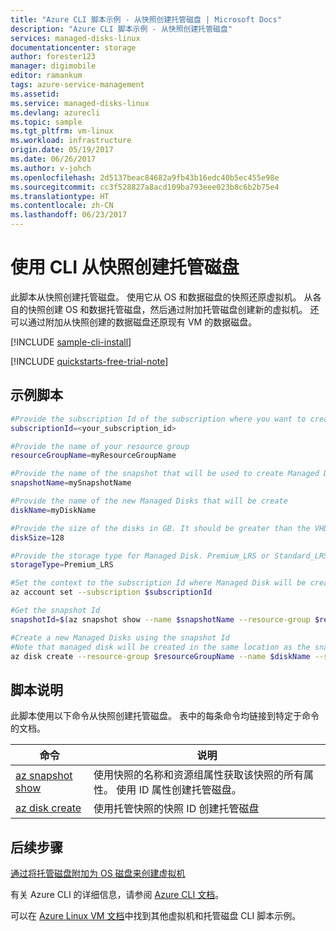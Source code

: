 ```yaml
---
title: "Azure CLI 脚本示例 - 从快照创建托管磁盘 | Microsoft Docs"
description: "Azure CLI 脚本示例 - 从快照创建托管磁盘"
services: managed-disks-linux
documentationcenter: storage
author: forester123
manager: digimobile
editor: ramankum
tags: azure-service-management
ms.assetid: 
ms.service: managed-disks-linux
ms.devlang: azurecli
ms.topic: sample
ms.tgt_pltfrm: vm-linux
ms.workload: infrastructure
origin.date: 05/19/2017
ms.date: 06/26/2017
ms.author: v-johch
ms.openlocfilehash: 2d5137beac84682a9fb43b16edc40b5ec455e98e
ms.sourcegitcommit: cc3f528827a8acd109ba793eee023b8c6b2b75e4
ms.translationtype: HT
ms.contentlocale: zh-CN
ms.lasthandoff: 06/23/2017
---
```

# 使用 CLI 从快照创建托管磁盘
<a id="create-a-managed-disk-from-a-snapshot-with-cli" class="xliff"></a>

此脚本从快照创建托管磁盘。 使用它从 OS 和数据磁盘的快照还原虚拟机。 从各自的快照创建 OS 和数据托管磁盘，然后通过附加托管磁盘创建新的虚拟机。 还可以通过附加从快照创建的数据磁盘还原现有 VM 的数据磁盘。


[!INCLUDE [sample-cli-install](../../../includes/sample-cli-install.md)]

[!INCLUDE [quickstarts-free-trial-note](../../../includes/quickstarts-free-trial-note.md)]

## 示例脚本
<a id="sample-script" class="xliff"></a>

```sh
#Provide the subscription Id of the subscription where you want to create Managed Disks
subscriptionId=<your_subscription_id>

#Provide the name of your resource group
resourceGroupName=myResourceGroupName

#Provide the name of the snapshot that will be used to create Managed Disks
snapshotName=mySnapshotName

#Provide the name of the new Managed Disks that will be create
diskName=myDiskName

#Provide the size of the disks in GB. It should be greater than the VHD file size.
diskSize=128

#Provide the storage type for Managed Disk. Premium_LRS or Standard_LRS.
storageType=Premium_LRS

#Set the context to the subscription Id where Managed Disk will be created
az account set --subscription $subscriptionId

#Get the snapshot Id 
snapshotId=$(az snapshot show --name $snapshotName --resource-group $resourceGroupName --query [id] -o tsv)

#Create a new Managed Disks using the snapshot Id
#Note that managed disk will be created in the same location as the snapshot
az disk create --resource-group $resourceGroupName --name $diskName --sku $storageType --size-gb $diskSize --source $snapshotId


```


## 脚本说明
<a id="script-explanation" class="xliff"></a>

此脚本使用以下命令从快照创建托管磁盘。 表中的每条命令均链接到特定于命令的文档。

| 命令 | 说明 |
|---|---|
| [az snapshot show](https://docs.microsoft.com/cli/azure/snapshot#show) | 使用快照的名称和资源组属性获取该快照的所有属性。 使用 ID 属性创建托管磁盘。  |
| [az disk create](https://docs.microsoft.com/cli/azure/disk#create) | 使用托管快照的快照 ID 创建托管磁盘 |

## 后续步骤
<a id="next-steps" class="xliff"></a>

[通过将托管磁盘附加为 OS 磁盘来创建虚拟机](./../../virtual-machines/scripts/virtual-machines-linux-cli-sample-create-vm-from-managed-os-disks.md?toc=%2fcli%2fmodule%2ftoc.json)

有关 Azure CLI 的详细信息，请参阅 [Azure CLI 文档](https://docs.microsoft.com/cli/azure/overview)。

可以在 [Azure Linux VM 文档](../../virtual-machines/linux/cli-samples.md?toc=%2fvirtual-machines%2flinux%2ftoc.json)中找到其他虚拟机和托管磁盘 CLI 脚本示例。
